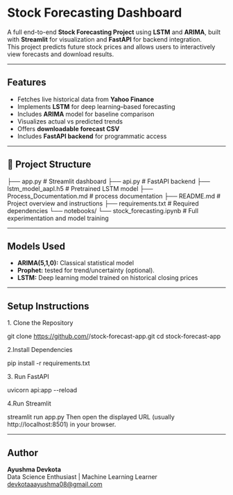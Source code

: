 # Stock Forecasting Dashboard

A full end-to-end **Stock Forecasting Project** using **LSTM** and **ARIMA**, built with **Streamlit** for visualization and **FastAPI** for backend integration.  
This project predicts future stock prices and allows users to interactively view forecasts and download results.

---

## Features

- Fetches live historical data from **Yahoo Finance**
- Implements **LSTM** for deep learning–based forecasting
- Includes **ARIMA** model for baseline comparison
- Visualizes actual vs predicted trends
- Offers **downloadable forecast CSV**
- Includes **FastAPI backend** for programmatic access

---

## 📂 Project Structure
├── app.py # Streamlit dashboard
├── api.py # FastAPI backend
├── lstm_model_aapl.h5 # Pretrained LSTM model
├── Process_Documentation.md #  process documentation
├── README.md # Project overview and instructions
├── requirements.txt # Required dependencies
└── notebooks/
└── stock_forecasting.ipynb # Full experimentation and model training

---

##  Models Used
- **ARIMA(5,1,0):** Classical statistical model
- **Prophet:** tested for trend/uncertainty (optional).
- **LSTM:** Deep learning model trained on historical closing prices

---

##  Setup Instructions

 1️. Clone the Repository

git clone https://github.com/<ayu-collab>/stock-forecast-app.git
cd stock-forecast-app

2️.Install Dependencies


pip install -r requirements.txt

3️. Run FastAPI

uvicorn api:app --reload

4️.Run Streamlit

streamlit run app.py
Then open the displayed URL (usually http://localhost:8501) in your browser.

---
##  Author

**Ayushma Devkota**  
Data Science Enthusiast | Machine Learning Learner  
devkotaaayushma08@gmail.com



